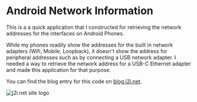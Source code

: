 # Android Network Information

This is a a quick application that I constructed for retrieving the network addresses for the interfaces on Android Phones. 

While my phones readily show the addresses for the built in network adapters (Wifi, Mobile, Loopback), it doesn't show the address for peripheral addresses such as by connecting a USB network adapter. I needed a way to retrieve the 
network address for a USB-C Ethernet adapter and made this application for that purpose. 

You can find the blog entry for this code on [blog.j2i.net](https://blog.j2i.net).

![j2i.net site logo](https://j2i.net/images/logo.png) 


